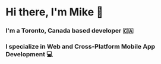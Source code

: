 # Hi there, I'm Mike 👋

### I'm a Toronto, Canada based developer 🇨🇦

### I specialize in Web and Cross-Platform Mobile App Development 💻
